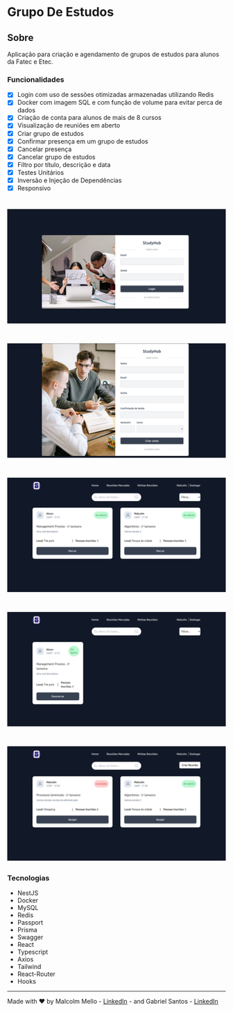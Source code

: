 <h1>Grupo De Estudos</h1>


<h2>Sobre</h2>
<p> Aplicação para criação e agendamento de grupos de estudos para alunos da Fatec e Etec. <br />
</p>

### Funcionalidades
- [x] Login com uso de sessões otimizadas armazenadas utilizando Redis
- [X] Docker com imagem SQL e com função de volume para evitar perca de dados
- [x] Criação de conta para alunos de mais de 8 cursos
- [x] Visualização de reuniões em aberto
- [X] Criar grupo de estudos
- [X] Confirmar presença em um grupo de estudos
- [X] Cancelar presença
- [X] Cancelar grupo de estudos
- [X] Filtro por título, descrição e data
- [X] Testes Unitários
- [X] Inversão e Injeção de Dependências 
- [X] Responsivo

<h1>
    <img alt="Readme" title= "Readme" src="./pics/login.png" />
</h1>

<h1>
    <img alt="Readme" title= "Readme" src="./pics/signup.png" />
</h1>

<h1>
    <img alt="Readme" title= "Readme" src="./pics/home.png" />
</h1>

<h1>
    <img alt="Readme" title= "Readme" src="./pics/scheduledmeetings.png" />
</h1>

<h1>
    <img alt="Readme" title= "Readme" src="./pics/mymeetings.png" />
</h1>

### Tecnologias
- NestJS
- Docker
- MySQL
- Redis
- Passport
- Prisma
- Swagger
- React
- Typescript
- Axios
- Tailwind
- React-Router
- Hooks

---

Made with ❤️ by Malcolm Mello - [LinkedIn](https://www.linkedin.com/in/malcolm-lima/) - and Gabriel Santos - [LinkedIn](https://www.linkedin.com/in/gabriel-santos-0aa008215/) 
